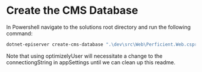 # Create the CMS Database

In Powershell navigate to the solutions root directory and run the following command:

```sh
dotnet-episerver create-cms-database ".\dev\src\Web\Perficient.Web.csproj" -S . -dn "Perficient.Cms" -E -du optimizelyUser -dp P@ssw0rd!
```

Note that using optimizelyUser will necessitate a change to the connectiongString in appSettings until we can clean up this readme.